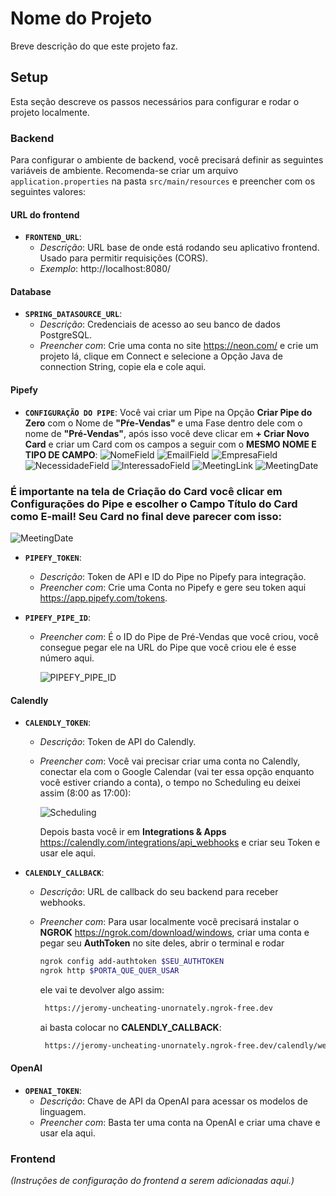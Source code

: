 # Nome do Projeto

Breve descrição do que este projeto faz.

## Setup

Esta seção descreve os passos necessários para configurar e rodar o projeto localmente.

### Backend

Para configurar o ambiente de backend, você precisará definir as seguintes variáveis de ambiente. Recomenda-se criar um arquivo `application.properties` na pasta `src/main/resources` e preencher com os seguintes valores:

#### URL do frontend
- **`FRONTEND_URL`**:
  - *Descrição*: URL base de onde está rodando seu aplicativo frontend. Usado para permitir requisições (CORS).
  - *Exemplo*: http://localhost:8080/

#### Database
- **`SPRING_DATASOURCE_URL`**:
  - *Descrição*: Credenciais de acesso ao seu banco de dados PostgreSQL.
  - *Preencher com*: Crie uma conta no site https://neon.com/ e crie um projeto lá, clique em Connect e selecione a Opção Java de connection String, copie ela e cole aqui.


#### Pipefy
- **`CONFIGURAÇÃO DO PIPE`**:
    Você vai criar um Pipe na Opção **Criar Pipe do Zero** com o Nome de **"Pŕe-Vendas"** e uma Fase dentro dele com o nome de **"Pré-Vendas"**, após isso você deve clicar em **+ Criar Novo Card** e criar um Card com os campos a seguir com o **MESMO NOME E TIPO DE CAMPO**:
![NomeField](tutorial/NomeField.png)
![EmailField](tutorial/EmailField.png)
![EmpresaField](tutorial/EmpresaField.png)
![NecessidadeField](tutorial/NecessidadeField.png)
![InteressadoField](tutorial/InteressadoField.png)
![MeetingLink](tutorial/MeetingLink.png)
![MeetingDate](tutorial/MeetingDate.png)

### É importante na tela de Criação do Card você clicar  em **Configurações do Pipe** e escolher o Campo Título do Card como E-mail! Seu Card no final deve parecer com isso:

![MeetingDate](tutorial/PipefyCard.png)


- **`PIPEFY_TOKEN`**:
  - *Descrição*: Token de API e ID do Pipe no Pipefy para integração.
  - *Preencher com*: Crie uma Conta no Pipefy e gere seu token aqui https://app.pipefy.com/tokens.

- **`PIPEFY_PIPE_ID`**:
  - *Preencher com*: É o ID do Pipe de Pré-Vendas que você criou, você consegue pegar ele na URL do Pipe que você criou ele é esse número aqui.

    ![PIPEFY_PIPE_ID](tutorial/pipeID.png)


#### Calendly
- **`CALENDLY_TOKEN`**:
  - *Descrição*: Token de API do Calendly.
  - *Preencher com*: Você vai precisar criar uma conta no Calendly, conectar ela com o Google Calendar (vai ter essa opção enquanto você estiver criando a conta), o tempo no Scheduling eu deixei assim (8:00 as 17:00):

    ![Scheduling](tutorial/Scheduling.png)

    Depois basta você ir em **Integrations & Apps** https://calendly.com/integrations/api_webhooks e criar seu Token e usar ele aqui.

- **`CALENDLY_CALLBACK`**:
  - *Descrição*: URL de callback do seu backend para receber webhooks.
  - *Preencher com*: Para usar localmente você precisará instalar o **NGROK** https://ngrok.com/download/windows, criar uma conta e pegar seu **AuthToken** no site deles, abrir o terminal e rodar

    ```sh
    ngrok config add-authtoken $SEU_AUTHTOKEN
    ngrok http $PORTA_QUE_QUER_USAR
    ```
    ele vai te devolver algo assim:
    ```sh
     https://jeromy-uncheating-unornately.ngrok-free.dev
    ```
    ai basta colocar no **CALENDLY_CALLBACK**:
    ```sh
     https://jeromy-uncheating-unornately.ngrok-free.dev/calendly/webhook
    ```



#### OpenAI
- **`OPENAI_TOKEN`**:
  - *Descrição*: Chave de API da OpenAI para acessar os modelos de linguagem.
  - *Preencher com*: Basta ter uma conta na OpenAI e criar uma chave e usar ela aqui.

### Frontend

*(Instruções de configuração do frontend a serem adicionadas aqui.)*